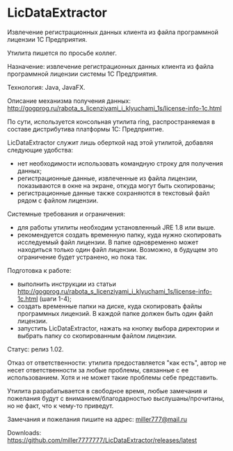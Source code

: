 # LicDataExtractor

Извлечение регистрационных данных клиента из файла программной лицензии 1С Предприятия.

Утилита пишется по просьбе коллег.

Назначение: извлечение регистрационных данных клиента из файла программной лицензии системы 1С Предприятия.

Технология: Java, JavaFX.

Описание механизма получения данных: http://gogprog.ru/rabota_s_licenziyami_i_klyuchami_1s/license-info-1c.html

По сути, используется консольная утилита ring, распространяемая в составе дистрибутива платформы 1С: Предприятие.

LicDataExtractor служит лишь оберткой над этой утилитой, добавляя следующие удобства:

- нет необходимости использовать командную строку для получения данных;
- регистрационные данные, извлеченные из файла лицензии, показываются в окне на экране, откуда могут быть скопированы;
- регистрационные данные также сохраняются в текстовый файл рядом с файлом лицензии.

Системные требования и ограничения:

- для работы утилиты необходим установленный JRE 1.8 или выше.
- рекомендуется создать временную папку, куда нужно скопировать исследуемый файл лицензии. В папке одновременно может находиться только
  один файл лицензии. Возможно, в будущем это ограничение будет устранено, но пока так.
  
Подготовка к работе:

- выполнить инструкции из статьи http://gogprog.ru/rabota_s_licenziyami_i_klyuchami_1s/license-info-1c.html (шаги 1-4);
- создать временные папки на диске, куда скопировать файлы программных лицензий. В каждой папке должен быть один файл лицензии.
- запустить LicDataExtractor, нажать на кнопку выбора директории и выбрать папку со скопированным файлом лицензии.

Статус: релиз 1.02.

Отказ от ответственности: утилита предоставляется "как есть", автор не несет ответственности за любые проблемы, связанные 
с ее использованием. Хотя и не может такие проблемы себе представить.

Утилита разрабатывается в свободное время, любые замечания и пожелания будут с вниманием/благодарностью выслушаны/прочитаны, 
но не факт, что к чему-то приведут.

Замечания и пожелания пишите на адрес: miller777@mail.ru

Downloads: https://github.com/miller7777777/LicDataExtractor/releases/latest
